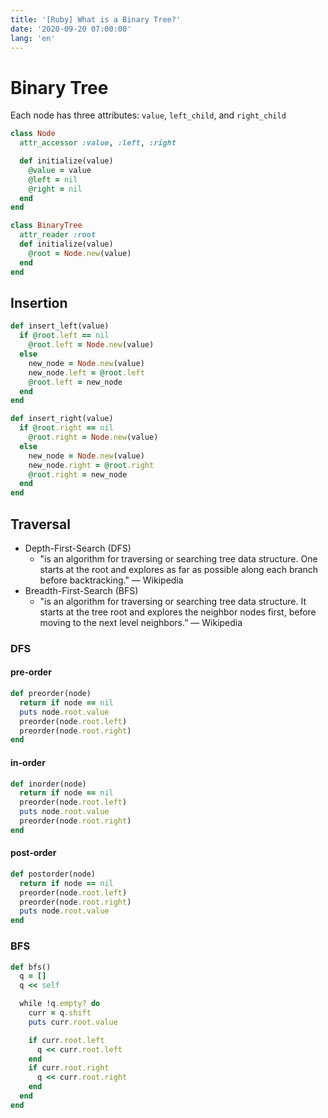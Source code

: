 ```yaml
---
title: '[Ruby] What is a Binary Tree?'
date: '2020-09-20 07:00:00'
lang: 'en'
---
```


# Binary Tree
Each node has three attributes: `value`, `left_child`, and `right_child`

```rb
class Node
  attr_accessor :value, :left, :right

  def initialize(value)
    @value = value 
    @left = nil 
    @right = nil
  end 
end 

class BinaryTree
  attr_reader :root
  def initialize(value)
    @root = Node.new(value)
  end
end
```

## Insertion
```rb
def insert_left(value)
  if @root.left == nil
    @root.left = Node.new(value)
  else
    new_node = Node.new(value)
    new_node.left = @root.left 
    @root.left = new_node
  end 
end

def insert_right(value)
  if @root.right == nil
    @root.right = Node.new(value)
  else
    new_node = Node.new(value)
    new_node.right = @root.right 
    @root.right = new_node 
  end
end
```

## Traversal
- Depth-First-Search (DFS)
  + "is an algorithm for traversing or searching tree data structure. 
  One starts at the root and explores as far as possible along each branch 
  before backtracking." — Wikipedia
- Breadth-First-Search (BFS)
  + "is an algorithm for traversing or searching tree data structure. 
  It starts at the tree root and explores the neighbor nodes first, 
  before moving to the next level neighbors.” — Wikipedia

### DFS
####  pre-order
```rb
def preorder(node)
  return if node == nil
  puts node.root.value
  preorder(node.root.left)
  preorder(node.root.right)
end
```

#### in-order 
```rb
def inorder(node)
  return if node == nil
  preorder(node.root.left)
  puts node.root.value
  preorder(node.root.right)
end
```

#### post-order
```rb
def postorder(node)
  return if node == nil
  preorder(node.root.left)
  preorder(node.root.right)
  puts node.root.value
end
```

### BFS
```rb
def bfs()
  q = []
  q << self

  while !q.empty? do 
    curr = q.shift
    puts curr.root.value 

    if curr.root.left 
      q << curr.root.left 
    end
    if curr.root.right 
      q << curr.root.right 
    end
  end
end
```
